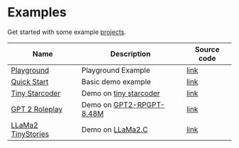 # Examples

Get started with some example [projects](https://rahuldshetty.github.io/ggml.js-examples/).

| Name              | Description                      | Source code                   |
|-------------------|----------------------------------|-------------------------------|
| [Playground](https://rahuldshetty.github.io/ggml.js-examples/playground.html) | Playground Example  | [link](https://github.com/rahuldshetty/ggml.js-examples/tree/master/playground.html) |
| [Quick Start](https://rahuldshetty.github.io/ggml.js-examples/quick-start/index.html) | Basic demo example  | [link](https://github.com/rahuldshetty/ggml.js-examples/tree/master/quick-start) |
| [Tiny Starcoder](https://rahuldshetty.github.io/ggml.js-examples/starcoder.html) | Demo on [tiny starcoder](https://huggingface.co/bigcode/tiny_starcoder_py)  | [link](https://github.com/rahuldshetty/ggml.js-examples/blob/master/starcoder.html) |
| [GPT 2 Roleplay](https://rahuldshetty.github.io/ggml.js-examples/gpt2_roleplay.html) | Demo on [GPT2-RPGPT-8.48M](https://huggingface.co/xzuyn/GPT2-RPGPT-8.48M)  | [link](https://github.com/rahuldshetty/ggml.js-examples/blob/master/gpt2_roleplay.html) |
| [LLaMa2 TinyStories](https://rahuldshetty.github.io/ggml.js-examples/llama2_tinystories.html) | Demo on [LLaMa2.C](https://github.com/karpathy/llama2.c)  | [link](https://github.com/rahuldshetty/ggml.js-examples/blob/master/llama2_tinystories.html) |